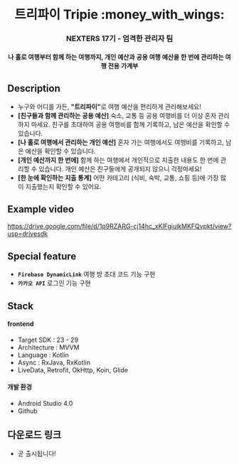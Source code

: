<h1 align="center">트리파이 Tripie :money_with_wings:</h1>
<h3 align="center"> NEXTERS 17기 - 엄격한 관리자 팀 </h3>
<h4 align="center"> 나 홀로 여행부터 함께 하는 여행까지, 개인 예산과 공용 여행 예산을 한 번에 관리하는 여행 전용 가계부 </h4>

## Description

- 누구와 어디를 가든, <b>"트리파이"</b>로 여행 예산을 편리하게 관리해보세요!
- <b>[친구들과 함께 관리하는 공용 예산]</b> 숙소, 교통 등 공용 여행비를 더 이상 혼자 관리하지 마세요. 친구를 초대하여 공용 여행비를 함께 기록하고, 남은 예산을 확인할 수 있습니다.
- <b>[나 홀로 여행에서 관리하는 개인 예산]</b> 혼자 가는 여행에서도 여행비를 기록하고, 남은 예산을 확인할 수 있습니다.
- <b>[개인 예산까지 한 번에]</b> 함께 하는 여행에서 개인적으로 지출한 내용도 한 번에 관리할 수 있습니다. 개인 예산은 친구들에게 공개되지 않으니 걱정마세요!
- <b>[한 눈에 확인하는 지출 통계]</b> 어떤 카테고리 (식비, 숙박, 교통, 쇼핑 등)에 가장 많이 지출했는지 확인할 수 있어요.

## Example video 

https://drive.google.com/file/d/1p9RZARG-cj14hc_xKlFgiuikMKFQvpkt/view?usp=drivesdk

## Special feature

- **``` Firebase DynamicLink ```** 여행 방 초대 코드 기능 구현 
- **``` 카카오 API ```** 로그인 기능 구현

## Stack 

#### frontend 
  - Target SDK : 23 - 29
  - Architecture : MVVM
  - Language : Kotlin
  - Async : RxJava, RxKotlin
  - LiveData, Retrofit, OkHttp, Koin, Glide
 
#### 개발 환경
  - Android Studio 4.0
  - Github
  
## 다운로드 링크
  - 곧 출시됩니다!


